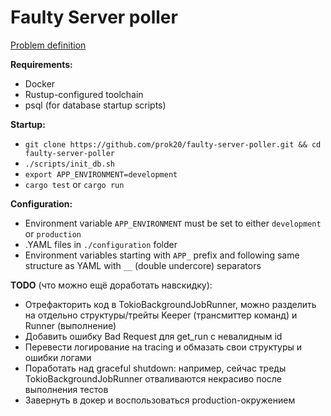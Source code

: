 # Faulty Server poller

[Problem definition](problem.md)

**Requirements:**
* Docker
* Rustup-configured toolchain
* psql (for database startup scripts)

**Startup:**
* `git clone https://github.com/prok20/faulty-server-poller.git && cd faulty-server-poller`
* `./scripts/init_db.sh`
* `export APP_ENVIRONMENT=development`
* `cargo test` or `cargo run`

**Configuration:**
* Environment variable `APP_ENVIRONMENT` must be set to either `development` or `production`
* .YAML files in `./configuration` folder
* Environment variables starting with `APP_` prefix and following same structure as YAML with `__` (double undercore) separators

**TODO** (что можно ещё доработать навскидку):
* Отрефакторить код в TokioBackgroundJobRunner, можно разделить на отдельно структуры/трейты Keeper (трансмиттер команд) и Runner (выполнение)
* Добавить ошибку Bad Request для get_run с невалидным id
* Перевести логирование на tracing и обмазать свои структуры и ошибки логами
* Поработать над graceful shutdown: например, сейчас треды TokioBackgroundJobRunner отваливаются некрасиво после выполнения тестов
* Завернуть в докер и воспользоваться production-окружением
